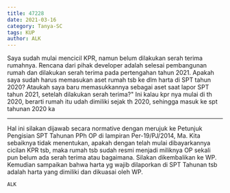 ```yaml
---
title: 47228
date: 2021-03-16
category: Tanya-SC
tags: KUP
author: ALK
---
```


Saya sudah mulai mencicil KPR, namun belum dilakukan serah terima rumahnya. Rencana dari pihak developer adalah selesai pembangunan rumah dan dilakukan serah terima pada pertengahan tahun 2021. Apakah saya sudah harus memasukan aset rumah tsb ke dlm harta di SPT tahun 2020? Ataukah saya baru memasukkannya sebagai aset saat lapor SPT tahun 2021, setelah dilakukan serah terima?" Ini kalau kpr nya mulai di th 2020, berarti rumah itu udah dimiliki sejak th 2020, sehingga masuk ke spt tahunan 2020 ka

---

Hal ini silakan dijawab secara normative dengan merujuk ke Petunjuk Pengisian SPT Tahunan PPh OP di lampiran Per-19/PJ/2014, Ma. Kita sebaiknya tidak menentukan, apakah dengan telah mulai dibayarkannya cicilan KPR tsb, maka rumah tsb sudah resmi menjadi miliknya OP sekali pun belum ada serah terima atau bagaimana. Silakan dikembalikan ke WP. Kemudian sampaikan bahwa harta yg wajib dilaporkan di SPT Tahunan tsb adalah harta yang dimiliki dan dikuasai oleh WP.

`ALK`
